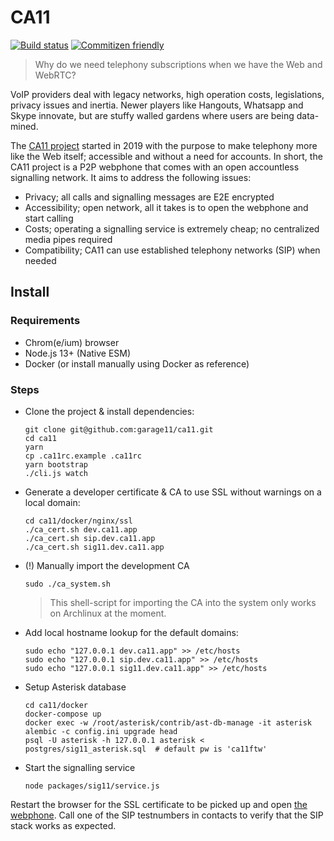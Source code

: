 # CA11
[![Build status](https://github.com/garage11/ca11/workflows/test/badge.svg)](https://github.com/garage11/ca11/actions?query=workflow%3Atest)
[![Commitizen friendly](https://img.shields.io/badge/commitizen-friendly-brightgreen.svg)](http://commitizen.github.io/cz-cli/)

> Why do we need telephony subscriptions when we have the Web and WebRTC?

VoIP providers deal with legacy networks, high operation costs, legislations,
privacy issues and inertia. Newer players like Hangouts, Whatsapp and Skype
innovate, but are stuffy walled gardens where users are being data-mined.

The [CA11 project](https://github.com/garage11/ca11) started in 2019 with the
purpose to make telephony more like the Web itself; accessible and without a
need for accounts. In short, the CA11 project is a P2P webphone that comes
with an open accountless signalling network. It aims to address the
following issues:

- Privacy; all calls and signalling messages are E2E encrypted
- Accessibility; open network, all it takes is to open the webphone and start calling
- Costs; operating a signalling service is extremely cheap; no centralized media pipes required
- Compatibility; CA11 can use established telephony networks (SIP) when needed

## Install

### Requirements

- Chrom(e/ium) browser
- Node.js 13+ (Native ESM)
- Docker (or install manually using Docker as reference)

### Steps

- Clone the project & install dependencies:

      git clone git@github.com:garage11/ca11.git
      cd ca11
      yarn
      cp .ca11rc.example .ca11rc
      yarn bootstrap
      ./cli.js watch

- Generate a developer certificate & CA to use SSL without warnings on a local domain:

      cd ca11/docker/nginx/ssl
      ./ca_cert.sh dev.ca11.app
      ./ca_cert.sh sip.dev.ca11.app
      ./ca_cert.sh sig11.dev.ca11.app

- (!) Manually import the development CA

      sudo ./ca_system.sh

  > This shell-script for importing the CA into the system only works on Archlinux at the moment.

- Add local hostname lookup for the default domains:

      sudo echo "127.0.0.1 dev.ca11.app" >> /etc/hosts
      sudo echo "127.0.0.1 sip.dev.ca11.app" >> /etc/hosts
      sudo echo "127.0.0.1 sig11.dev.ca11.app" >> /etc/hosts

- Setup Asterisk database

      cd ca11/docker
      docker-compose up
      docker exec -w /root/asterisk/contrib/ast-db-manage -it asterisk alembic -c config.ini upgrade head
      psql -U asterisk -h 127.0.0.1 asterisk < postgres/sig11_asterisk.sql  # default pw is 'ca11ftw'

- Start the signalling service

      node packages/sig11/service.js

Restart the browser for the SSL certificate to be picked up and open
[the webphone](https://dev.ca11.app). Call one of the SIP testnumbers
in contacts to verify that the SIP stack works as expected.
